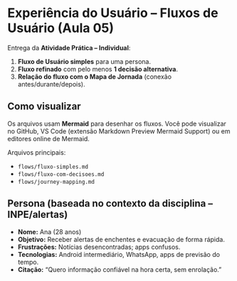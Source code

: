 # Experiência do Usuário – Fluxos de Usuário (Aula 05)
Entrega da **Atividade Prática – Individual**:
1. **Fluxo de Usuário simples** para uma persona.
2. **Fluxo refinado** com pelo menos **1 decisão alternativa**.
3. **Relação do fluxo com o Mapa de Jornada** (conexão antes/durante/depois).

## Como visualizar
Os arquivos usam **Mermaid** para desenhar os fluxos. Você pode visualizar no GitHub, VS Code (extensão Markdown Preview Mermaid Support) ou em editores online de Mermaid.

Arquivos principais:
- `flows/fluxo-simples.md`
- `flows/fluxo-com-decisoes.md`
- `flows/journey-mapping.md`

## Persona (baseada no contexto da disciplina – INPE/alertas)
- **Nome:** Ana (28 anos)
- **Objetivo:** Receber alertas de enchentes e evacuação de forma rápida.
- **Frustrações:** Notícias desencontradas; apps confusos.
- **Tecnologias:** Android intermediário, WhatsApp, apps de previsão do tempo.
- **Citação:** “Quero informação confiável na hora certa, sem enrolação.”
